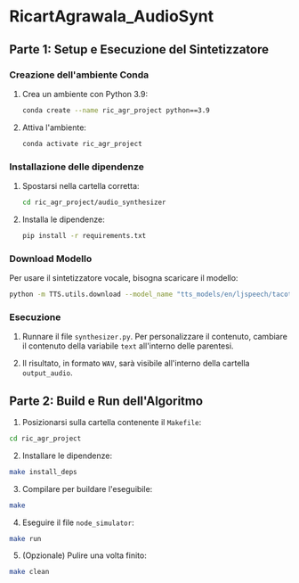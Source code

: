 # RicartAgrawala_AudioSynt

## Parte 1: Setup e Esecuzione del Sintetizzatore

### Creazione dell'ambiente Conda
1. Crea un ambiente con Python 3.9:
   ```bash
   conda create --name ric_agr_project python==3.9

2. Attiva l'ambiente:
    ```bash
    conda activate ric_agr_project

### Installazione delle dipendenze
1. Spostarsi nella cartella corretta:
    ```bash
    cd ric_agr_project/audio_synthesizer

2. Installa le dipendenze:
    ```bash
    pip install -r requirements.txt

### Download Modello

Per usare il sintetizzatore vocale, bisogna scaricare il modello:

```bash
python -m TTS.utils.download --model_name "tts_models/en/ljspeech/tacotron2-DDC"
```

### Esecuzione

1. Runnare il file ```synthesizer.py```. Per personalizzare il contenuto, cambiare il contenuto della variabile ```text``` all'interno delle parentesi.

2. Il risultato, in formato ```WAV```, sarà visibile all'interno della cartella ```output_audio```.

## Parte 2: Build e Run dell'Algoritmo

1. Posizionarsi sulla cartella contenente il ```Makefile```:

```bash
cd ric_agr_project
```

2. Installare le dipendenze:

```bash
make install_deps
```

3. Compilare per buildare l'eseguibile:

```bash
make
```

4. Eseguire il file ```node_simulator```:

```bash
make run
```

5. (Opzionale) Pulire una volta finito:

```bash
make clean
```